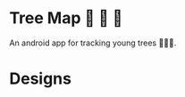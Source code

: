 # Tree Map  :construction: :wrench: :nut_and_bolt:
An android app for tracking young trees :evergreen_tree::evergreen_tree::evergreen_tree:.

# Designs
